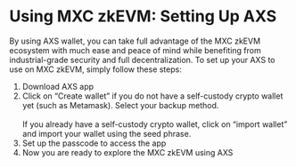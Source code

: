 # Using MXC zkEVM: Setting Up AXS

By using AXS wallet, you can take full advantage of the MXC zkEVM ecosystem with much ease and peace of mind while benefiting from industrial-grade security and full decentralization. To set up your AXS to use on MXC zkEVM, simply follow these steps:

1. Download AXS app
2. Click on “Create wallet” if you do not have a self-custody crypto wallet yet (such as Metamask). Select your backup method.\
   \
   If you already have a self-custody crypto wallet, click on “import wallet” and import your wallet using the seed phrase.
3. Set up the passcode to access the app
4. Now you are ready to explore the MXC zkEVM using AXS
